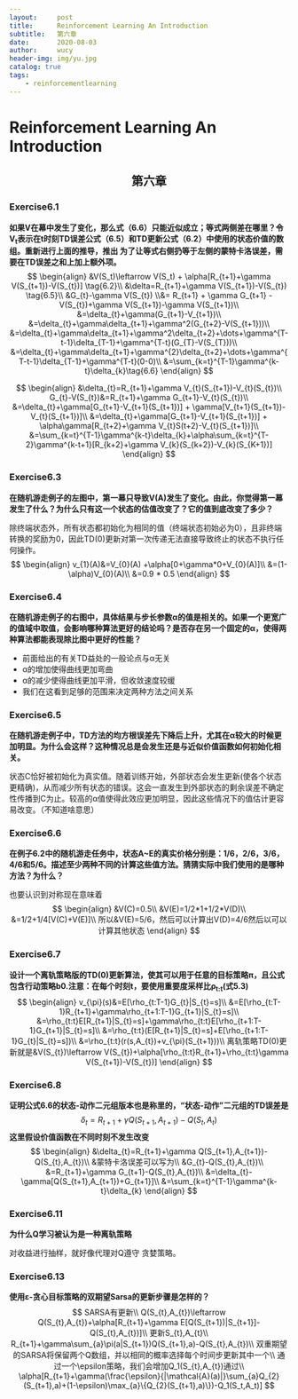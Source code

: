 ```yaml
---
layout:     post
title:      Reinforcement Learning An Introduction
subtitle:   第六章
date:       2020-08-03
author:     wucy
header-img: img/yu.jpg
catalog: true
tags:
    - reinforcementlearning
---
```



# Reinforcement Learning An Introduction

## <center>第六章</center>

### Exercise6.1

**如果V在幕中发生了变化，那么式（6.6）只能近似成立；等式两侧差在哪里？令V<sub>t</sub>表示在t时刻TD误差公式（6.5）和TD更新公式（6.2）中使用的状态价值的数组。重新进行上面的推导，推出 为了让等式右侧扔等于左侧的蒙特卡洛误差，需要在TD误差之和上加上额外项。**
$$
\begin{align}
&V(S_t)\leftarrow V(S_t) + \alpha[R_{t+1}+\gamma V(S_{t+1})-V(S_{t})] \tag{6.2}\\
&\delta=R_{t+1}+\gamma V(S_{t+1})-V(S_{t}) \tag{6.5}\\
&G_{t}-\gamma V(S_{t}) \\&= R_{t+1} + \gamma G_{t+1} -V(S_{t})+\gamma V(S_{t+1})-\gamma V(S_{t+1})\\
&=\delta_{t}+\gamma(G_{t+1}-V_{t+1})\\
&=\delta_{t}+\gamma\delta_{t+1}+\gamma^2(G_{t+2}-V(S_{t+1}))\\
&=\delta_{t}+\gamma\delta_{t+1}+\gamma^2\delta_{t+2}+\dots+\gamma^{T-t-1}\delta_{T-1}+\gamma^{T-t}(G_{T}-V(S_{T}))\\
&=\delta_{t}+\gamma\delta_{t+1}+\gamma^{2}\delta_{t+2}+\dots+\gamma^{T-t-1}\delta_{T-1}+\gamma^{T-t}(0-0)\\
&=\sum_{k=t}^{T-1}\gamma^{k-t}\delta_{k}\tag{6.6}
\end{align}
$$

$$
\begin{align}
&\delta_{t}=R_{t+1}+\gamma V_{t}(S_{t+1})-V_{t}(S_{t})\\
G_{t}-V(S_{t})&=R_{t+1}+\gamma G_{t+1}-V_{t}(S_{t})\\
&=\delta_{t}+\gamma[G_{t+1}-V_{t+1}(S_{t+1})] + \gamma[V_{t+1}(S_{t+1})-V_{t}(S_{t+1})]\\
&=\delta_{t}+\gamma[G_{t+1}-V_{t+1}(S_{t+1})] + \alpha\gamma[R_{t+2}+\gamma V_{t}S(t+2)-V_{t}(S_{t+1})]\\
&=\sum_{k=t}^{T-1}\gamma^{k-t}\delta_{k}+\alpha\sum_{k=t}^{T-2}\gamma^{k-t+1}[R_{k+2}+\gamma V_{k}(S_{k+2})-V_{k}(S_{K+1})]
\end{align}
$$

### Exercise6.3

**在随机游走例子的左图中，第一幕只导致V(A)发生了变化。由此，你觉得第一幕发生了什么？为什么只有这一个状态的估值改变了？它的值到底改变了多少？**

除终端状态外，所有状态都初始化为相同的值（终端状态初始必为0），且非终端转换的奖励为0，因此TD(0)更新对第一次传递无法直接导致终止的状态不执行任何操作。
$$
\begin{align}
v_{1}(A)&=V_{0}(A) +\alpha[0+\gamma*0+V_{0}(A)]\\
&=(1-\alpha)V_{0}(A)\\
&=0.9 * 0.5
\end{align}
$$

### Exercise6.4

**在随机游走例子的右图中，具体结果与步长参数&alpha;的值是相关的。如果一个更宽广的值域中取值，会影响哪种算法更好的结论吗？是否存在另一个固定的&alpha;，使得两种算法都能表现除比图中更好的性能？**

* 前面给出的有关TD益处的一般论点与&alpha;无关
* &alpha;的增加使得曲线更加弯曲
* &alpha;的减少使得曲线更加平滑，但收敛速度较缓
* 我们在这看到足够的范围来决定两种方法之间关系

### Exercise6.5

**在随机游走例子中，TD方法的均方根误差先下降后上升，尤其在&alpha;较大的时候更加明显。为什么会这样？这种情况总是会发生还是与近似价值函数如何初始化相关。**

状态C恰好被初始化为真实值。随着训练开始，外部状态会发生更新(使各个状态更精确)，从而减少所有状态的错误。这会一直发生到外部状态的剩余误差不确定性传播到C为止。较高的&alpha;值使得此效应更加明显，因此这些情况下的值估计更容易改变。（不知道啥意思）

### Exercise6.6

**在例子6.2中的随机游走任务中，状态A~E的真实价格分别是：1/6，2/6，3/6，4/6和5/6。描述至少两种不同的计算这些值方法。猜猜实际中我们使用的是哪种方法？为什么？**

也要认识到对称现在意味着
$$
\begin{align}
&V(C)=0.5\\
&V(E)=1/2*1+1/2*V(D)\\
&=1/2+1/4[V(C)+V(E)]\\
所以&V(E)=5/6，然后可以计算出V(D)=4/6然后以可以计算其他状态
\end{align}
$$

### Exercise6.7

**设计一个离轨策略版的TD(0)更新算法，使其可以用于任意的目标策略&pi;，且公式包含行动策略b<sub></sub>0</sub>.注意：在每个时刻t，要使用重要度采样比&rho;<sub>t:t</sub>(式5.3)**
$$
\begin{align}
v_{\pi}(s)&=E[\rho_{t:T-1}G_{t}|S_{t}=s]\\
&=E[\rho_{t:T-1}R_{t+1}+\gamma\rho_{t+1:T-1}G_{t+1}|S_{t}=s]\\
&=\rho_{t:t}E[R_{t+1}|S_{t}=s]+\gamma\rho_{t:t}E[\rho_{t+1:T-1}G_{t+1}|S_{t}=s]\\
&=\rho_{t:t}(E[R_{t+1}|S_{t}=s]+E[\rho_{t+1:T-1}G_{t}|S_{t}=s])\\
&=\rho_{t:t}(r(s,A_{t})+v_{\pi}(S_{t+1}))\\
离轨策略TD(0)更新就是&V(S_{t})\leftarrow V(S_{t})+\alpha[\rho_{t:t}R_{t+1}+\rho_{t:t}\gamma V(S_{t+1})-V(S_{t})]
\end{align}
$$

### Exercise6.8

**证明公式6.6的状态-动作二元组版本也是称里的，“状态-动作”二元组的TD误差是**
$$
\delta_{t}=R_{t+1}+\gamma Q(S_{t+1},A_{t+1})-Q(S_{t},A_{t})
$$
**这里假设价值函数在不同时刻不发生改变**
$$
\begin{align}
&\delta_{t}=R_{t+1}+\gamma Q(S_{t+1},A_{t+1})-Q(S_{t},A_{t})\\
&蒙特卡洛误差可以写为\\
&G_{t}-Q(S_{t},A_{t})\\
&=R_{t+1}+\gamma G_{t+1}-Q(S_{t},A_{t})\\
&=\delta_{t}-\gamma[Q(S_{t+1},A_{t+1})+G_{t+1}]\\
&=\sum_{k=t}^{T-1}\gamma^{k-t}\delta_{k}
\end{align}
$$

### Exercise6.11

**为什么Q学习被认为是一种离轨策略**

对收益进行抽样，就好像代理对Q遵守 贪婪策略。

### Exercise6.13

**使用&epsilon;-贪心目标策略的双期望Sarsa的更新步骤是怎样的？**
$$
SARSA有更新\\
Q(S_{t},A_{t})\leftarrow Q(S_{t},A_{t})+\alpha[R_{t+1}+\gamma E[Q(S_{t+1})|S_{t+1}]-Q(S_{t},A_{t})]\\
更新S_{t},A_{t}\\
R_{t+1}+\gamma\sum_{a}\pi(a|S_{t+1})Q(S_{t+1},a)-Q(S_{t},A_{t})\\
双重期望的SARSA将保留两个Q数组，并以相同的概率选择每个时间步更新其中一个\\
通过一个\epsilon策略，我们会增加Q_1(S_{t},A_{t})通过\\
\alpha[R_{t+1}+\gamma(\frac{\epsilon}{|\mathcal{A}(a)|}\sum_{a}Q_{2}(S_{t+1},a)+(1-\epsilon)\max_{a}\{Q_{2}(S_{t+1},a)\})-Q_1(S_t,A_t)]
$$
